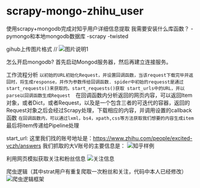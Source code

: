 # scrapy-mongo-zhihu_user
使用scrapy+mongodb完成对知乎用户详细信息提取
我需要安装什么库函数？
-pymongo和本地mongodb数据库
-scrapy
-twisted

gihub上传图片格式
// ![图片说明1](https://github.com/liuhuakun/BrushShots/blob/master/1.PNG)

怎么开启mongodb?
首先启动Mongod服务器，然后再建立连接服务。

工作流程分析
`以初始的URL初始化Request，并设置回调函数，当该request下载完毕并返回时，将生成response，并作为参数传给回调函数. spider中初始的requesst是通过start_requests()来获取的。start_requests()获取 start_urls中的URL，并以parse以回调函数生成Request 
`在回调函数内分析返回的网页内容，可以返回Item对象，或者Dict，或者Request，以及是一个包含三者的可迭代的容器，返回的Request对象之后会经过Scrapy处理，下载相应的内容，并调用设置的callback函数
`在回调函数内，可以通过lxml，bs4，xpath,css等方法获取我们想要的内容生成item
`最后将item传递给Pipeline处理


start_url:
这里我们找的账号地址是：https://www.zhihu.com/people/excited-vczh/answers
我们抓取的大V账号的主要信息是：
![知乎样例](https://github.com/ivat4u/scrapy-mongo-zhihu_user/blob/master/image/997599-20170721023220693-1484269289.png)

利用网页模拟获取关注和粉丝信息
![关注信息](https://github.com/ivat4u/scrapy-mongo-zhihu_user/blob/master/image/997599-20170721023434521-2059770281.png)

爬虫逻辑（其中strat用户有重复爬取一次粉丝和关注，代码中本人已经修改）
![爬虫逻辑框架](https://github.com/ivat4u/scrapy-mongo-zhihu_user/blob/master/image/997599-20170724113838477-494118700.png)
